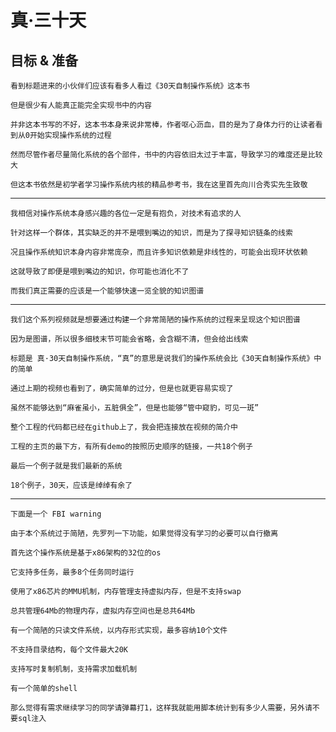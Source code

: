 # 真·三十天
## 目标 & 准备

    看到标题进来的小伙伴们应该有看多人看过《30天自制操作系统》这本书

    但是很少有人能真正能完全实现书中的内容

    并非这本书写的不好，这本书本身来说非常棒，作者呕心沥血，目的是为了身体力行的让读者看到从0开始实现操作系统的过程

    然而尽管作者尽量简化系统的各个部件，书中的内容依旧太过于丰富，导致学习的难度还是比较大

    但这本书依然是初学者学习操作系统内核的精品参考书，我在这里首先向川合秀实先生致敬

----

    我相信对操作系统本身感兴趣的各位一定是有抱负，对技术有追求的人

    针对这样一个群体，其实缺乏的并不是喂到嘴边的知识，而是为了探寻知识链条的线索

    况且操作系统知识本身内容非常庞杂，而且许多知识依赖是非线性的，可能会出现环状依赖

    这就导致了即便是喂到嘴边的知识，你可能也消化不了

    而我们真正需要的应该是一个能够快速一览全貌的知识图谱

----

    我们这个系列视频就是想要通过构建一个非常简陋的操作系统的过程来呈现这个知识图谱

    因为是图谱，所以很多细枝末节可能会省略，会含糊不清，但会给出线索

    标题是 真·30天自制操作系统，“真”的意思是说我们的操作系统会比《30天自制操作系统》中的简单

    通过上期的视频也看到了，确实简单的过分，但是也就更容易实现了

    虽然不能够达到“麻雀虽小，五脏俱全”，但是也能够“管中窥豹，可见一斑”

    整个工程的代码都已经在github上了，我会把连接放在视频的简介中

    工程的主页的最下方，有所有demo的按照历史顺序的链接，一共18个例子

    最后一个例子就是我们最新的系统

    18个例子，30天，应该是绰绰有余了

----

    下面是一个 FBI warning

    由于本个系统过于简陋，先罗列一下功能，如果觉得没有学习的必要可以自行撤离

    首先这个操作系统是基于x86架构的32位的os

    它支持多任务，最多8个任务同时运行

    使用了x86芯片的MMU机制，内存管理支持虚拟内存，但是不支持swap

    总共管理64Mb的物理内存，虚拟内存空间也是总共64Mb

    有一个简陋的只读文件系统，以内存形式实现，最多容纳10个文件

    不支持目录结构，每个文件最大20K

    支持写时复制机制，支持需求加载机制

    有一个简单的shell

    那么觉得有需求继续学习的同学请弹幕打1，这样我就能用脚本统计到有多少人需要，另外请不要sql注入

    